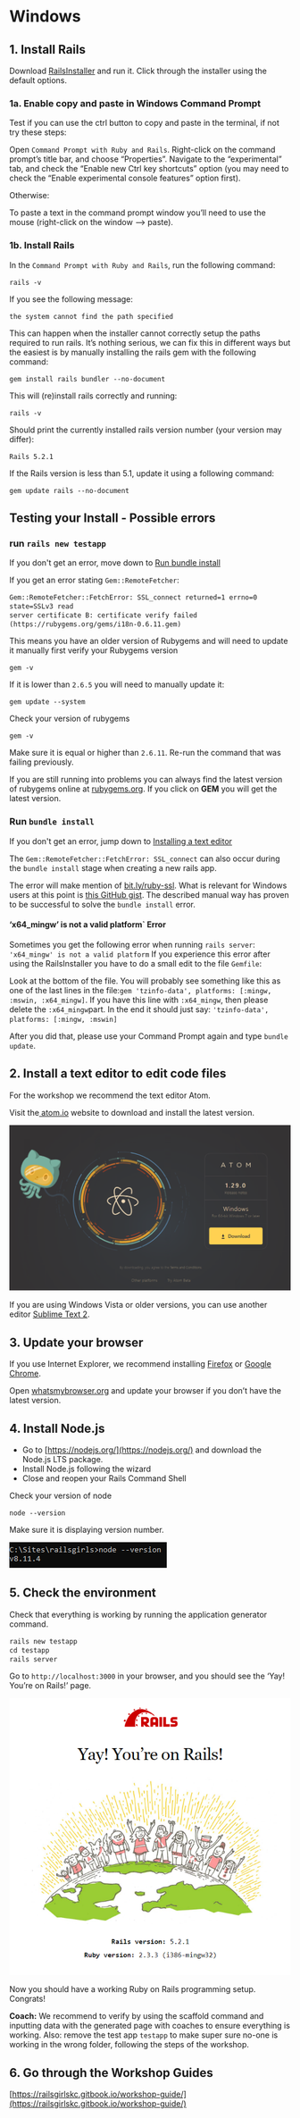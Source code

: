 # Windows

## 1. Install Rails

Download [RailsInstaller](https://s3.amazonaws.com/railsinstaller/Windows/railsinstaller-3.4.0.exe) and run it. Click through the installer using the default options.

### **1a. Enable copy and paste in Windows Command Prompt**

Test if you can use the ctrl button to copy and paste in the terminal, if not try these steps:

Open `Command Prompt with Ruby and Rails`. Right-click on the command prompt’s title bar, and choose “Properties”. Navigate to the “experimental” tab, and check the “Enable new Ctrl key shortcuts” option \(you may need to check the “Enable experimental console features” option first\).

Otherwise:

To paste a text in the command prompt window you’ll need to use the mouse \(right-click on the window –&gt; paste\).

### **1b. Install Rails**

In the `Command Prompt with Ruby and Rails`, run the following command:

```text
rails -v
```

If you see the following message:

```text
the system cannot find the path specified
```

This can happen when the installer cannot correctly setup the paths required to run rails. It’s nothing serious, we can fix this in different ways but the easiest is by manually installing the rails gem with the following command:

```text
gem install rails bundler --no-document
```

This will \(re\)install rails correctly and running:

```text
rails -v
```

Should print the currently installed rails version number \(your version may differ\):

```text
Rails 5.2.1
```

If the Rails version is less than 5.1, update it using a following command:

```text
gem update rails --no-document
```

## Testing your Install - Possible errors

### run `rails new testapp`

If you don't get an error, move down to  [Run bundle install](windows.md#run-bundle-install)

If you get an error stating `Gem::RemoteFetcher`:

```text
Gem::RemoteFetcher::FetchError: SSL_connect returned=1 errno=0 state=SSLv3 read
server certificate B: certificate verify failed (https://rubygems.org/gems/i18n-0.6.11.gem)
```

This means you have an older version of Rubygems and will need to update it manually first verify your Rubygems version

```text
gem -v
```

If it is lower than `2.6.5` you will need to manually update it:

```text
gem update --system
```

Check your version of rubygems

```text
gem -v
```

Make sure it is equal or higher than `2.6.11`. Re-run the command that was failing previously.

If you are still running into problems you can always find the latest version of rubygems online at [rubygems.org](https://rubygems.org/pages/download). If you click on **GEM** you will get the latest version.

### Run `bundle install`

If you don't get an error, jump down to [Installing a text editor](windows.md#2-install-a-text-editor-to-edit-code-files) 

The `Gem::RemoteFetcher::FetchError: SSL_connect` can also occur during the `bundle install` stage when creating a new rails app.

The error will make mention of [bit.ly/ruby-ssl](http://bit.ly/ruby-ssl). What is relevant for Windows users at this point is [this GitHub gist](https://gist.github.com/867550). The described manual way has proven to be successful to solve the `bundle install` error.

#### ‘x64\_mingw’ is not a valid platform\` Error <a id="x64_mingw-is-not-a-valid-platform-error"></a>

Sometimes you get the following error when running `rails server`: `'x64_mingw' is not a valid platform` If you experience this error after using the RailsInstaller you have to do a small edit to the file `Gemfile`:

Look at the bottom of the file. You will probably see something like this as one of the last lines in the file:`gem 'tzinfo-data', platforms: [:mingw, :mswin, :x64_mingw]`. If you have this line with `:x64_mingw`, then please delete the `:x64_mingw`part. In the end it should just say: `'tzinfo-data', platforms: [:mingw, :mswin]`

After you did that, please use your Command Prompt again and type `bundle update`.

## 2. Install a text editor to edit code files

For the workshop we recommend the text editor Atom.

Visit the[ atom.io](https://atom.io/) website to download and install the latest version.

![](.gitbook/assets/atom-website.PNG)

If you are using Windows Vista or older versions, you can use another editor [Sublime Text 2](http://www.sublimetext.com/2). 

## 3. Update your browser

If you use Internet Explorer, we recommend installing [Firefox](http://guides.railsgirls.com/mozilla.org/firefox) or [Google Chrome](http://guides.railsgirls.com/google.com/chrome).

Open [whatsmybrowser.org](http://whatsmybroser.org) and update your browser if you don’t have the latest version.

## 4. Install Node.js

* Go to [https://nodejs.org/](https://nodejs.org/) and download the Node.js LTS package.
* Install Node.js following the wizard
* Close and reopen your Rails Command Shell

Check your version of node

```text
node --version
```

Make sure it is displaying version number.

![](.gitbook/assets/node-version.PNG)

## 5. Check the environment

Check that everything is working by running the application generator command.

```text
rails new testapp
cd testapp
rails server
```

Go to `http://localhost:3000` in your browser, and you should see the ‘Yay! You’re on Rails!’ page.

![](.gitbook/assets/on-rails.PNG)

Now you should have a working Ruby on Rails programming setup. Congrats!

**Coach:** We recommend to verify by using the scaffold command and inputting data with the generated page with coaches to ensure everything is working. Also: remove the test app `testapp` to make super sure no-one is working in the wrong folder, following the steps of the workshop.

## 6. Go through the Workshop Guides

[https://railsgirlskc.gitbook.io/workshop-guide/](https://railsgirlskc.gitbook.io/workshop-guide/)

